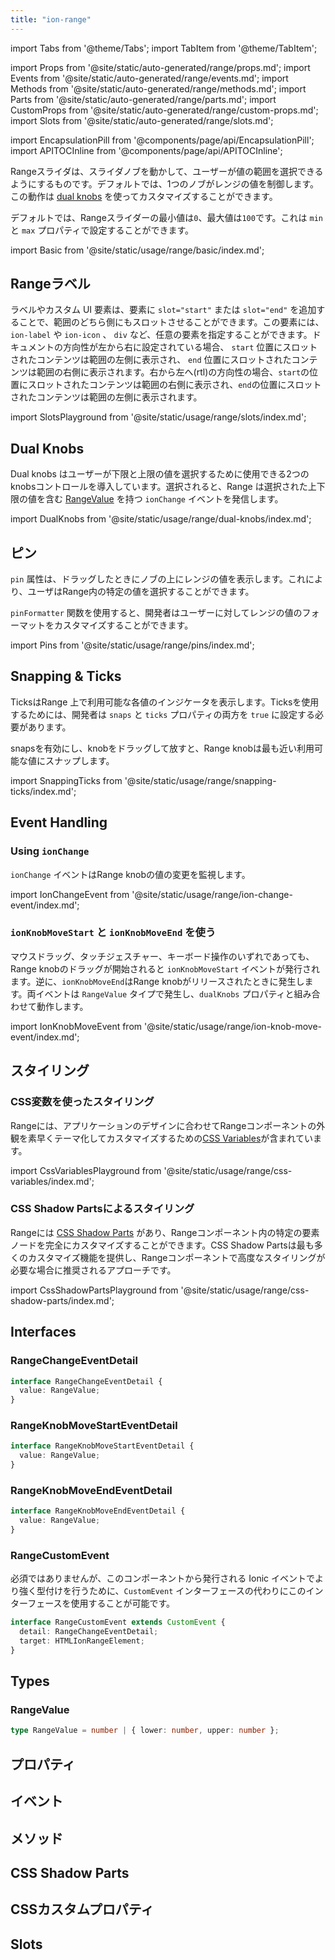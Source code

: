 ```yaml
---
title: "ion-range"
---
```

import Tabs from '@theme/Tabs';
import TabItem from '@theme/TabItem';

import Props from '@site/static/auto-generated/range/props.md';
import Events from '@site/static/auto-generated/range/events.md';
import Methods from '@site/static/auto-generated/range/methods.md';
import Parts from '@site/static/auto-generated/range/parts.md';
import CustomProps from '@site/static/auto-generated/range/custom-props.md';
import Slots from '@site/static/auto-generated/range/slots.md';

<head>
  <title>Range Slider | ion-range: Slider Knob Controls with Labels</title>
  <meta name="description" content="ion-rangeは、スライダーを動かして値の範囲を選択することができます。2つのノブを使用できますが、1つは値を制御し、ラベルはどちらか一方に置くことができます。" />
</head>

import EncapsulationPill from '@components/page/api/EncapsulationPill';
import APITOCInline from '@components/page/api/APITOCInline';

<EncapsulationPill type="shadow" />


Rangeスライダは、スライダノブを動かして、ユーザーが値の範囲を選択できるようにするものです。デフォルトでは、1つのノブがレンジの値を制御します。この動作は [dual knobs](#dual-knobs) を使ってカスタマイズすることができます。

デフォルトでは、Rangeスライダーの最小値は`0`、最大値は`100`です。これは `min` と `max` プロパティで設定することができます。

import Basic from '@site/static/usage/range/basic/index.md';

<Basic />

## Rangeラベル

ラベルやカスタム UI 要素は、要素に `slot="start"` または `slot="end"` を追加することで、範囲のどちら側にもスロットさせることができます。この要素には、 `ion-label` や `ion-icon` 、 `div` など、任意の要素を指定することができます。ドキュメントの方向性が左から右に設定されている場合、 `start` 位置にスロットされたコンテンツは範囲の左側に表示され、 `end` 位置にスロットされたコンテンツは範囲の右側に表示されます。右から左へ(rtl)の方向性の場合、`start`の位置にスロットされたコンテンツは範囲の右側に表示され、`end`の位置にスロットされたコンテンツは範囲の左側に表示されます。

import SlotsPlayground from '@site/static/usage/range/slots/index.md';

<SlotsPlayground />

## Dual Knobs

Dual knobs はユーザーが下限と上限の値を選択するために使用できる2つのknobsコントロールを導入しています。選択されると、Range は選択された上下限の値を含む [RangeValue](#rangevalue) を持つ `ionChange` イベントを発信します。

import DualKnobs from '@site/static/usage/range/dual-knobs/index.md';

<DualKnobs />

## ピン

`pin` 属性は、ドラッグしたときにノブの上にレンジの値を表示します。これにより、ユーザはRange内の特定の値を選択することができます。

`pinFormatter` 関数を使用すると、開発者はユーザーに対してレンジの値のフォーマットをカスタマイズすることができます。

import Pins from '@site/static/usage/range/pins/index.md';

<Pins />

## Snapping & Ticks

TicksはRange 上で利用可能な各値のインジケータを表示します。Ticksを使用するためには、開発者は `snaps` と `ticks` プロパティの両方を `true` に設定する必要があります。

snapsを有効にし、knobをドラッグして放すと、Range knobは最も近い利用可能な値にスナップします。

import SnappingTicks from '@site/static/usage/range/snapping-ticks/index.md';

<SnappingTicks />

## Event Handling

### Using `ionChange`

`ionChange` イベントはRange knobの値の変更を監視します。

import IonChangeEvent from '@site/static/usage/range/ion-change-event/index.md';

<IonChangeEvent />

### `ionKnobMoveStart` と `ionKnobMoveEnd` を使う

マウスドラッグ、タッチジェスチャー、キーボード操作のいずれであっても、Range knobのドラッグが開始されると `ionKnobMoveStart` イベントが発行されます。逆に、`ionKnobMoveEnd`はRange knobがリリースされたときに発生します。両イベントは `RangeValue` タイプで発生し、`dualKnobs` プロパティと組み合わせて動作します。

import IonKnobMoveEvent from '@site/static/usage/range/ion-knob-move-event/index.md';

<IonKnobMoveEvent />

## スタイリング

### CSS変数を使ったスタイリング

Rangeには、アプリケーションのデザインに合わせてRangeコンポーネントの外観を素早くテーマ化してカスタマイズするための[CSS Variables](#css-custom-properties)が含まれています。

import CssVariablesPlayground from '@site/static/usage/range/css-variables/index.md';

<CssVariablesPlayground />

### CSS Shadow Partsによるスタイリング

Rangeには [CSS Shadow Parts](#css-shadow-parts) があり、Rangeコンポーネント内の特定の要素ノードを完全にカスタマイズすることができます。CSS Shadow Partsは最も多くのカスタマイズ機能を提供し、Rangeコンポーネントで高度なスタイリングが必要な場合に推奨されるアプローチです。

import CssShadowPartsPlayground from '@site/static/usage/range/css-shadow-parts/index.md';

<CssShadowPartsPlayground />

## Interfaces

### RangeChangeEventDetail

```typescript
interface RangeChangeEventDetail {
  value: RangeValue;
}
```

### RangeKnobMoveStartEventDetail

```typescript
interface RangeKnobMoveStartEventDetail {
  value: RangeValue;
}
```

### RangeKnobMoveEndEventDetail

```typescript
interface RangeKnobMoveEndEventDetail {
  value: RangeValue;
}
```

### RangeCustomEvent

必須ではありませんが、このコンポーネントから発行される Ionic イベントでより強く型付けを行うために、`CustomEvent` インターフェースの代わりにこのインターフェースを使用することが可能です。

```typescript
interface RangeCustomEvent extends CustomEvent {
  detail: RangeChangeEventDetail;
  target: HTMLIonRangeElement;
}
```

## Types

### RangeValue

```typescript
type RangeValue = number | { lower: number, upper: number };
```


## プロパティ
<Props />

## イベント
<Events />

## メソッド
<Methods />

## CSS Shadow Parts
<Parts />

## CSSカスタムプロパティ
<CustomProps />

## Slots
<Slots />